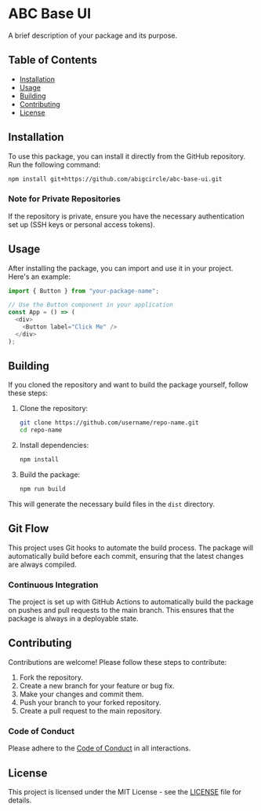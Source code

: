 # ABC Base UI

A brief description of your package and its purpose.

## Table of Contents

- [Installation](#installation)
- [Usage](#usage)
- [Building](#building)
- [Contributing](#contributing)
- [License](#license)

## Installation

To use this package, you can install it directly from the GitHub repository. Run the following command:

```bash
npm install git+https://github.com/abigcircle/abc-base-ui.git
```

### Note for Private Repositories

If the repository is private, ensure you have the necessary authentication set up (SSH keys or personal access tokens).

## Usage

After installing the package, you can import and use it in your project. Here's an example:

```javascript
import { Button } from "your-package-name";

// Use the Button component in your application
const App = () => (
  <div>
    <Button label="Click Me" />
  </div>
);
```

## Building

If you cloned the repository and want to build the package yourself, follow these steps:

1. Clone the repository:

   ```bash
   git clone https://github.com/username/repo-name.git
   cd repo-name
   ```

2. Install dependencies:

   ```bash
   npm install
   ```

3. Build the package:

   ```bash
   npm run build
   ```

This will generate the necessary build files in the `dist` directory.

## Git Flow

This project uses Git hooks to automate the build process. The package will automatically build before each commit, ensuring that the latest changes are always compiled.

### Continuous Integration

The project is set up with GitHub Actions to automatically build the package on pushes and pull requests to the main branch. This ensures that the package is always in a deployable state.

## Contributing

Contributions are welcome! Please follow these steps to contribute:

1. Fork the repository.
2. Create a new branch for your feature or bug fix.
3. Make your changes and commit them.
4. Push your branch to your forked repository.
5. Create a pull request to the main repository.

### Code of Conduct

Please adhere to the [Code of Conduct](CODE_OF_CONDUCT.md) in all interactions.

## License

This project is licensed under the MIT License - see the [LICENSE](LICENSE) file for details.
